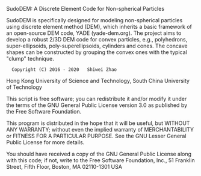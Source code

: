 SudoDEM: A Discrete Element Code for Non-spherical Particles

SudoDEM is specifically designed for modeling non-spherical particles using discrete element method (DEM), which inherits 
a basic framework of an open-source DEM code, YADE (yade-dem.org). The project aims to develop a robust 2/3D DEM code for convex particles, e.g., polyhedrons, super-ellipsoids, poly-superellipsoids, cylinders and cones. The concave shapes can be constructed by grouping the convex ones with the typical "clump" technique.

      Copyright (C) 2016 - 2020   Shiwei Zhao
 Hong Kong University of Science and Technology, South China University of Technology

This script is free software; you can redistribute it and/or modify it under the terms of the GNU General Public License version 3.0 as published by the Free Software Foundation.

This program is distributed in the hope that it will be useful, but WITHOUT ANY WARRANTY; without even the implied warranty of 
MERCHANTABILITY or FITNESS FOR A PARTICULAR PURPOSE. See the GNU Lesser General Public License for more details.

You should have received a copy of the GNU General Public License along with this code; if not, write to the Free Software Foundation, Inc., 51 Franklin Street, Fifth Floor, Boston, MA 02110-1301 USA

